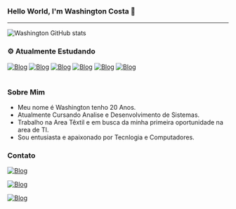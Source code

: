 
### Hello World, I'm Washington Costa 👋 
---
![Washington GitHub stats](https://github-readme-stats.vercel.app/api?username=Washington05&show_icons=true&theme=tokyonight)

### ⚙ Atualmente Estudando

[![Blog](https://img.shields.io/badge/HTML5-E34F26?style=for-the-badge&logo=html5&logoColor=white)]()
[![Blog](https://img.shields.io/badge/CSS3-1572B6?style=for-the-badge&logo=css3&logoColor=white)]()
[![Blog](https://img.shields.io/badge/JavaScript-F7DF1E?style=for-the-badge&logo=javascript&logoColor=black
)]()
[![Blog](https://img.shields.io/badge/Sass-CC6699?style=for-the-badge&logo=sass&logoColor=white)]()
[![Blog](https://img.shields.io/badge/TypeScript-007ACC?style=for-the-badge&logo=typescript&logoColor=white
)]()
[![Blog](https://img.shields.io/badge/GIT-E44C30?style=for-the-badge&logo=git&logoColor=white)]()

#

### Sobre Mim
- Meu nome é Washington tenho 20 Anos.
- Atualmente Cursando Analise e Desenvolvimento de Sistemas.
- Trabalho na Area Têxtil e em busca da minha primeira oportunidade na area de TI.
- Sou entusiasta e apaixonado por Tecnlogia e Computadores.

### Contato
[![Blog](https://img.shields.io/badge/LinkedIn-0077B5?style=for-the-badge&logo=linkedin&logoColor=white)](https://br.linkedin.com/in/washington-costa-793b20265)

[![Blog](https://img.shields.io/badge/Twitter-1DA1F2?style=for-the-badge&logo=twitter&logoColor=white
)](https://twitter.com/devCosta_)


[![Blog](https://img.shields.io/badge/costasantana980@gmail.com-D14836?style=for-the-badge&logo=gmail&logoColor=white)]()


